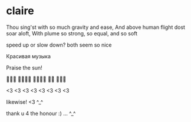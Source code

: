 # claire

Thou sing'st with so much gravity and ease,
And above human flight dost soar aloft,
With plume so strong, so equal, and so soft

speed up or slow down?  both seem so nice

Красивая музыка

Praise the sun!

💖💖💖 💖💀💖💀 💖💖💀💀 💖💖 💖💖💀

<3 <3 <3 <3 <3 <3 <3 <3

likewise!  <3 ^_^

thank u 4 the honour :) … ^_^





